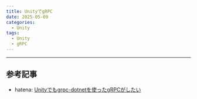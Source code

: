 ```yaml
---
title: UnityでgRPC
date: 2025-05-09
categories: 
  - Unity
tags: 
  - Unity
  - gRPC
---
```






---
## 参考記事
- hatena: [Unityでもgrpc-dotnetを使ったgRPCがしたい](https://synamon.hatenablog.com/entry/grpc-dotnet-unity)
